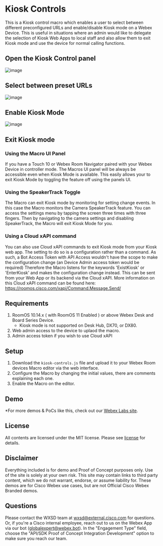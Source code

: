 # Kiosk Controls
This is a Kiosk control macro which enables a user to select between different preconfigured URLs and enable/disable Kiosk mode on a Webex Device. This is useful in situations where an admin would like to delegate the selection of Kiosk Web Apps to local staff and also allow them to exit Kiosk mode and use the device for normal calling functions.

## Open the Kiosk Control panel
![image](https://user-images.githubusercontent.com/21026209/165599603-615b9053-adff-4a81-850d-d63ec538ff06.png)

## Select between preset URLs
![image](https://user-images.githubusercontent.com/21026209/165597255-d26ab4a3-a72a-4a5f-bea6-c2bf28d701bc.png)

## Enable Kiosk Mode
![image](https://user-images.githubusercontent.com/21026209/165599494-3d00b9d5-987e-4173-8052-bbb4d03557ec.png)


## Exit Kiosk mode

### Using the Macro UI Panel
If you have a Touch 10 or Webex Room Navigator paired with your Webex Device in controller mode. The Macros UI panel will be always be accessible even when Kiosk Mode is available. This easily allows your to exit Kiosk Mode by toggling the feature off using the panels UI.

### Using the SpeakerTrack Toggle
The Macro can exit Kiosk mode by monitoring for setting change events. In this case the Macro monitors the Camera SpeakerTrack feature. You can access the settings menu by tapping the screen three times with three fingers. Then by navigating to the camera settings and disabling SpeakerTrack, the Macro will exit Kiosk Mode for you.

### Using a Cloud xAPI command
You can also use Cloud xAPI commands to exit Kiosk mode from your Kiosk web app. The setting to do so is a configuration rather than a command. As such, a Bot Access Token with API Access wouldn't have the scope to make the configuration change (an Device Admin access token would be required) Therefore the Macro listens for the keywords 'ExistKiosk' or 'EnterKiosk' and makes the configuration change instead. This can be sent from your Web App or its backend via the Cloud xAPI. More information on this Cloud xAPI command can be found here: https://roomos.cisco.com/xapi/Command.Message.Send/


## Requirements

1. RoomOS 10.14.x ( with RoomOS 11 Enabled ) or above Webex Desk and Board Series Device.
   * Kiosk mode is not supported on Desk Hub, DX70, or DX80.
2. Web admin access to the device to uplaod the macro.
3. Admin access token if you wish to use Cloud xAPI


## Setup

1. Download the ``kiosk-controls.js`` file and upload it to your Webex Room devices Macro editor via the web interface.
2. Configure the Macro by changing the initial values, there are comments explaining each one.
3. Enable the Macro on the editor.


## Demo

*For more demos & PoCs like this, check out our [Webex Labs site](https://collabtoolbox.cisco.com/webex-labs).


## License

All contents are licensed under the MIT license. Please see [license](LICENSE) for details.


## Disclaimer

Everything included is for demo and Proof of Concept purposes only. Use of the site is solely at your own risk. This site may contain links to third party content, which we do not warrant, endorse, or assume liability for. These demos are for Cisco Webex use cases, but are not Official Cisco Webex Branded demos.


## Questions
Please contact the WXSD team at [wxsd@external.cisco.com](mailto:wxsd@external.cisco.com?subject=kiosk-controls) for questions. Or, if you're a Cisco internal employee, reach out to us on the Webex App via our bot (globalexpert@webex.bot). In the "Engagement Type" field, choose the "API/SDK Proof of Concept Integration Development" option to make sure you reach our team. 
